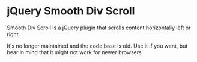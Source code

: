 # jQuery Smooth Div Scroll
Smooth Div Scroll is a jQuery plugin that scrolls content horizontally left or right.

It's no longer maintained and the code base is old. Use it if you want, but bear in mind that it might not work for newer browsers.
